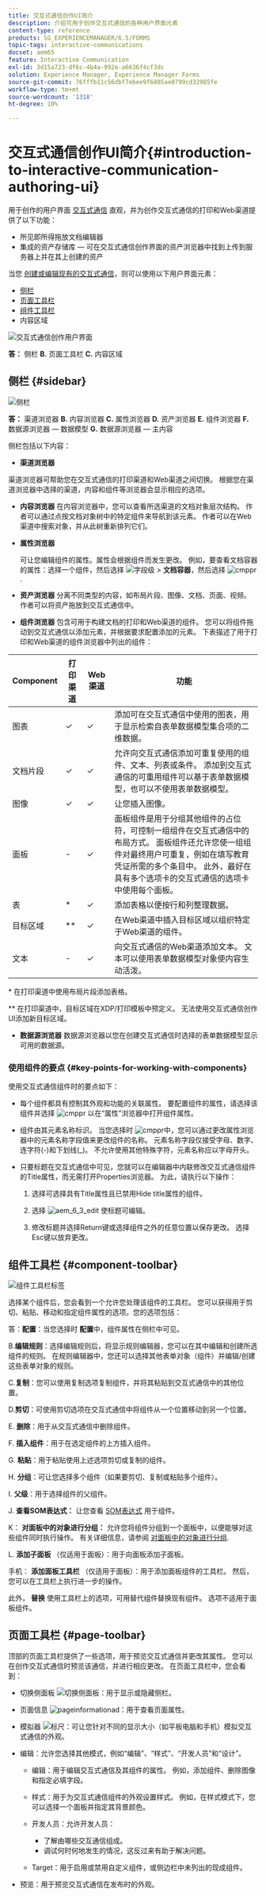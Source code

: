 ```yaml
---
title: 交互式通信创作UI简介
description: 介绍可用于创作交互式通信的各种用户界面元素
content-type: reference
products: SG_EXPERIENCEMANAGER/6.5/FORMS
topic-tags: interactive-communications
docset: aem65
feature: Interactive Communication
exl-id: 3d15a723-df6c-4b4a-992e-a6636f4cf3dc
solution: Experience Manager, Experience Manager Forms
source-git-commit: 76fffb11c56dbf7ebee9f6805ae0799cd32985fe
workflow-type: tm+mt
source-wordcount: '1318'
ht-degree: 10%

---
```


# 交互式通信创作UI简介{#introduction-to-interactive-communication-authoring-ui}

用于创作的用户界面 [交互式通信](/help/forms/using/interactive-communications-overview.md) 直观，并为创作交互式通信的打印和Web渠道提供了以下功能：

* 所见即所得拖放文档编辑器
* 集成的资产存储库 — 可在交互式通信创作界面的资产浏览器中找到上传到服务器上并在其上创建的资产

当您 [创建或编辑现有的交互式通信](../../forms/using/create-interactive-communication.md)，则可以使用以下用户界面元素：

* [侧栏](#sidebar)
* [页面工具栏](#page-toolbar)
* [组件工具栏](#component-toolbar)
* 内容区域

![交互式通信创作用户界面](assets/form-editor.png)

**答：** 侧栏 **B.** 页面工具栏 **C.** 内容区域

## 侧栏 {#sidebar}

![侧栏](assets/sidebar-comps-2.png)

**答：** 渠道浏览器 **B.** 内容浏览器 **C.** 属性浏览器 **D.** 资产浏览器 **E.** 组件浏览器 **F.** 数据源浏览器 — 数据模型 **G.** 数据源浏览器 — 主内容

<!-- Click to enlarge

![sidebar-comps-3](assets/sidebar-comps-3.png)-->

侧栏包括以下内容：

* **渠道浏览器**

渠道浏览器可帮助您在交互式通信的打印渠道和Web渠道之间切换。 根据您在渠道浏览器中选择的渠道，内容和组件等浏览器会显示相应的选项。

* **内容浏览器**
在内容浏览器中，您可以查看所选渠道的文档对象层次结构。 作者可以通过点按文档对象树中的特定组件来导航到该元素。 作者可以在Web渠道中搜索对象，并从此树重新排列它们。

* **属性浏览器**

  可让您编辑组件的属性。属性会根据组件而发生更改。 例如，要查看文档容器的属性：选择一个组件，然后选择 ![字段级](assets/field-level.png) > **文档容器**，然后选择 ![cmppr](assets/cmppr.png).

* **资产浏览器**
分离不同类型的内容，如布局片段、图像、文档、页面、视频。 作者可以将资产拖放到交互式通信中。

* **组件浏览器**
包含可用于构建文档的打印和Web渠道的组件。 您可以将组件拖动到交互式通信以添加元素，并根据要求配置添加的元素。 下表描述了用于打印和Web渠道的组件浏览器中列出的组件：

| **Component** | **打印渠道** | **Web渠道** | **功能** |
|---|---|---|---|
| 图表 | ✓ | ✓ | 添加可在交互式通信中使用的图表，用于显示检索自表单数据模型集合项的二维数据。 |
| 文档片段 | ✓ | ✓ | 允许向交互式通信添加可重复使用的组件、文本、列表或条件。 添加到交互式通信的可重用组件可以基于表单数据模型，也可以不使用表单数据模型。 |
| 图像 | ✓ | ✓ | 让您插入图像。 |
| 面板 | - | ✓ | 面板组件是用于分组其他组件的占位符，可控制一组组件在交互式通信中的布局方式。 面板组件还允许您使一组组件对最终用户可重复，例如在填写教育凭证所需的多个条目中。 此外，最好在具有多个选项卡的交互式通信的选项卡中使用每个面板。 |
| 表 | &#42; | ✓ | 添加表格以便按行和列整理数据。 |
| 目标区域 | &#42;&#42; | ✓ | 在Web渠道中插入目标区域以组织特定于Web渠道的组件。 |
| 文本 | - | ✓ | 向交互式通信的Web渠道添加文本。 文本可以使用表单数据模型对象使内容生动活泼。 |

&#42; 在打印渠道中使用布局片段添加表格。

&#42;&#42; 在打印渠道中，目标区域在XDP/打印模板中预定义。 无法使用交互式通信创作UI添加新目标区域。

* **数据源浏览器**
数据源浏览器以您在创建交互式通信时选择的表单数据模型显示可用的数据源。

### 使用组件的要点 {#key-points-for-working-with-components}

使用交互式通信组件时的要点如下：

* 每个组件都具有控制其外观和功能的关联属性。 要配置组件的属性，请选择该组件并选择 ![cmppr](assets/cmppr.png) 以在“属性”浏览器中打开组件属性。
* 组件由其元素名称标识。 当您选择时 ![cmppr](assets/cmppr.png)中，您可以通过更改属性浏览器中的元素名称字段值来更改组件的名称。 元素名称字段仅接受字母、数字、连字符(-)和下划线(_)。 不允许使用其他特殊字符，元素名称应以字母开头。
* 只要标题在交互式通信中可见，您就可以在编辑器中内联修改交互式通信组件的Title属性，而无需打开Properties浏览器。 为此，请执行以下操作：

   1. 选择可选择具有Title属性且已禁用Hide title属性的组件。
   1. 选择 ![aem_6_3_edit](assets/aem_6_3_edit.png) 使标题可编辑。

   1. 修改标题并选择Return键或选择组件之外的任意位置以保存更改。 选择Esc键以放弃更改。

## 组件工具栏 {#component-toolbar}

![组件工具栏标签](do-not-localize/component_toolbar_labels_new.png)

选择某个组件后，您会看到一个允许您处理该组件的工具栏。 您可以获得用于剪切、粘贴、移动和指定组件属性的选项。您的选项包括：

答：**配置**：当您选择时 **配置**&#x200B;中，组件属性在侧栏中可见。

B.**编辑规则**：选择编辑规则后，将显示规则编辑器，您可以在其中编辑和创建所选组件的规则。 在规则编辑器中，您还可以选择其他表单对象（组件）并编辑/创建这些表单对象的规则。

C.**复制**：您可以使用复制选项复制组件，并将其粘贴到交互式通信中的其他位置。

D.**剪切**：可使用剪切选项在交互式通信中将组件从一个位置移动到另一个位置。

E. **删除**：用于从交互式通信中删除组件。

F. **插入组件**：用于在选定组件的上方插入组件。

G. **粘贴**：用于粘贴使用上述选项剪切或复制的组件。

H. **分组**：可让您选择多个组件（如果要剪切、复制或粘贴多个组件）。

I. **父级**：用于选择组件的父组件。

J. **查看SOM表达式：** 让您查看 [SOM表达式](../../forms/using/using-som-expressions-adaptive-forms.md) 用于组件。

K： **对面板中的对象进行分组：** 允许您将组件分组到一个面板中，以便能够对这些组件同时执行操作。 有关详细信息，请参阅 [对面板中的对象进行分组](create-interactive-communication.md#groupobjectspanel).

L. **添加子面板** （仅适用于面板）：用于向面板添加子面板。

手机： **添加面板工具栏** （仅适用于面板）：用于添加面板组件的工具栏。 然后，您可以在工具栏上执行进一步的操作。

此外， **替换** 使用工具栏上的选项，可用替代组件替换现有组件。 选项不适用于面板组件。

## 页面工具栏 {#page-toolbar}

顶部的页面工具栏提供了一些选项，用于预览交互式通信并更改其属性。 您可以在创作交互式通信时预览该通信，并进行相应更改。 在页面工具栏中，您会看到：

* 切换侧面板 ![切换侧面板](assets/toggle-side-panel.png)：用于显示或隐藏侧栏。
* 页面信息 ![pageinformationad](assets/pageinformationad.png)：用于查看页面属性。
* 模拟器 ![标尺](assets/ruler.png)：可让您针对不同的显示大小（如平板电脑和手机）模拟交互式通信的外观。
* 编辑：允许您选择其他模式，例如“编辑”、“样式”、“开发人员”和“设计”。

   * 编辑：用于编辑交互式通信及其组件的属性。 例如，添加组件、删除图像和指定必填字段。
   * 样式：用于为交互式通信组件的外观设置样式。 例如，在样式模式下，您可以选择一个面板并指定其背景颜色。
   * 开发人员：允许开发人员：

      * 了解由哪些交互通信组成。
      * 调试何时何地发生的情况，这反过来有助于解决问题。

   * Target：用于启用或禁用自定义组件，或侧边栏中未列出的现成组件。

* 预览：用于预览交互式通信在发布时的外观。
